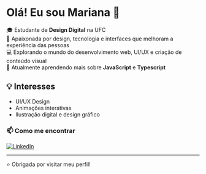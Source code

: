 # Olá! Eu sou Mariana 👋

🎓 Estudante de **Design Digital** na UFC  
🎨 Apaixonada por design, tecnologia e interfaces que melhoram a experiência das pessoas  
💻 Explorando o mundo do desenvolvimento web, UI/UX e criação de conteúdo visual  
🚀 Atualmente aprendendo mais sobre **JavaScript** e **Typescript**


## 💡 Interesses
- UI/UX Design  
- Animações interativas  
- Ilustração digital e design gráfico  

### 📫 Como me encontrar 
[![LinkedIn](https://img.shields.io/badge/-Mariana%20Soares-0A66C2?style=flat-square&logo=linkedin&logoColor=white)](https://www.linkedin.com/in/marianasoares11)

 ---
 
⭐ Obrigada por visitar meu perfil!

